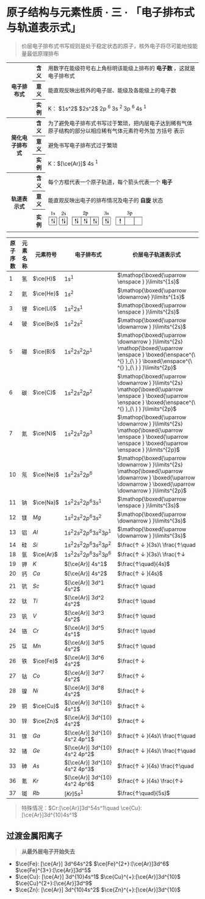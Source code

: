 # 原子结构与元素性质 · 三 · 「电子排布式与轨道表示式」

> 价层电子排布式书写规则是处于稳定状态的原子，核外电子将尽可能地按能量最低原理排布

<table>
    <tr>
        <th rowspan="3"> 电子排布式 </th>
        <th> 含义 </th>
        <td> 用数字在能级符号右上角标明该能级上排布的 <b> 电子数 </b> ，这就是电子排布式 </td>
    </tr>
    <tr>
        <th> 意义 </th>
        <td> 能直观反映出核外的电子层、能级及各能级上的电子数 </td>
    </tr>
    <tr>
        <th> 实例 </th>
        <td> K： $1s^2$  $2s^2$ 2p <sup> 6 </sup> 3s <sup> 2 </sup> 3p <sup> 6 </sup> 4s <sup> 1 </sup> </td>
    </tr>
    <tr>
        <th rowspan="3"> 简化电子排布式 </th>
        <th> 含义 </th>
        <td> 为了避免电子排布式书写过于繁琐，把内层电子达到稀有气体原子结构的部分以相应稀有气体元素符号外加 方括号 表示 </td>
    </tr>
    <tr>
        <th> 意义 </th>
        <td> 避免书写电子排布式过于繁琐 </td>
    </tr>
    <tr>
        <th> 实例 </th>
        <td> K：$[\ce{Ar}]$ 4s <sup> 1 </sup> </td>
    </tr>
    <tr>
        <th rowspan="3"> 轨道表示式 </th>
        <th> 含义 </th>
        <td> 每个方框代表一个原子轨道，每个箭头代表一个 <b> 电子 </b> </td>
    </tr>
    <tr>
        <th> 意义 </th>
        <td> 能直观反映出电子的排布情况及电子的 <b> 自旋 </b> 状态 </td>
    </tr>
    <tr>
        <th> 实例 </th>
        <td> <img src="images/3.31.png" height="50"> </td>
    </tr>
</table>

| 原子序数 | 元素名称 | 元素符号  | 电子排布式                    | 价层电子轨道表示式                                                                                                                                                    |
| -------- | -------- | --------- | ----------------------------- | --------------------------------------------------------------------------------------------------------------------------------------------------------------------- |
| 1        | 氢       | $\ce{H}$  | $1s^1$                        | $\mathop{\boxed{\uparrow \enspace } }\limits^{1s}$                                                                                                                    |
| 2        | 氦       | $\ce{He}$ | $1s^2$                        | $\mathop{\boxed{\uparrow \downarrow} }\limits^{1s}$                                                                                                                   |
| 3        | 锂       | $\ce{Li}$ | $1s^2 2s^1$                   | $\mathop{\boxed{\uparrow \enspace } }\limits^{2s}$                                                                                                                    |
| 4        | 铍       | $\ce{Be}$ | $1s^2 2s^2$                   | $\mathop{\boxed{\uparrow \downarrow } }\limits^{2s}$                                                                                                                  |
| 5        | 硼       | $\ce{B}$  | $1s^2 2s^2 2p^1$              | $\mathop{\boxed{\uparrow \downarrow } }\limits^{2s} \mathop{\boxed{\uparrow \enspace } \boxed{\enspace^{\ ^{} }_{\ } } \boxed{\enspace^{\ ^{} }_{\ } } }\limits^{2p}$ |
| 6        | 碳       | $\ce{C}$  | $1s^2 2s^2 2p^2$              | $\mathop{\boxed{\uparrow \downarrow } }\limits^{2s} \mathop{\boxed{\uparrow \enspace } \boxed{\uparrow \enspace } \boxed{\enspace^{\ ^{} }_{\ } } }\limits^{2p}$      |
| 7        | 氮       | $\ce{N}$  | $1s^2 2s^2 2p^3$              | $\mathop{\boxed{\uparrow \downarrow } }\limits^{2s} \mathop{\boxed{\uparrow \enspace } \boxed{\uparrow \enspace } \boxed{\uparrow \enspace } }\limits^{2p}$           |
| 10       | 氖       | $\ce{Ne}$ | $1s^2 2s^2 2p^6$              | $\mathop{\boxed{\uparrow \downarrow } }\limits^{2s} \mathop{\boxed{\uparrow \downarrow } \boxed{\uparrow \downarrow } \boxed{\uparrow \downarrow } }\limits^{2p}$     |
| 11       | 钠       | $\ce{Na}$ | $1s^2 2s^2 2p^6 3s^1$         | $\mathop{\boxed{\uparrow \enspace } }\limits^{3s}$                                                            |
| 12       | 镁       | $Mg$      | $1s^2 2s^2 2p^6 3s^2$         | $\mathop{\boxed{\uparrow \downarrow } }\limits^{3s}$                                                                                                                  |
| 13       | 铝       | $Al$      | $1s^2 2s^2 2p^6 3s^2 3p^1$    | $\mathop{\boxed{\uparrow \downarrow } }\limits^{3s}$                                                                                                                  |
| 14       | 硅       | $Si$      | $1s^2 2s^2 2p^6 3s^2 3p^2$    | $\frac{↑ ↓ }{3s}\ \frac{↑\quad                                                                                                                                        | ↑\quad  | \quad}{3p}$   |
| 18       | 氩       | $\ce{Ar}$ | $1s^2 2s^2 2p^6 3s^2 3p^6$    | $\frac{↑ ↓ }{3s}\ \frac{↑↓                                                                                                                                            | ↑↓      | ↑↓}{3p}$      |
| 19       | 钾       | $K$       | $[\ce{Ar}] 4s^1$              | $\frac{↑\quad}{4s}$                                                                                                                                                   |
| 20       | 钙       | $Ca$      | $[\ce{Ar}] 4s^2$              | $\frac{↑ ↓ }{4s}$                                                                                                                                                     |
| 21       | 钪       | $Sc$      | $[\ce{Ar}] 3d^1 4s^2$         | $\frac{↑ \quad                                                                                                                                                        | \quad   | \quad         | \quad  | \quad}{3d} \frac{↑ ↓ }{4s}$     |
| 22       | 钛       | $Ti$      | $[\ce{Ar}] 3d^2 4s^2$         | $\frac{↑ \quad                                                                                                                                                        | ↑ \quad | \quad         | \quad  | \quad}{3d} \frac{↑ ↓ }{4s}$     |
| 23       | 钒       | $V$       | $[\ce{Ar}] 3d^3 4s^2$         | $\frac{↑ \quad                                                                                                                                                        | ↑ \quad | ↑\quad        | \quad  | \quad}{3d} \frac{↑ ↓ }{4s}$     |
| 24       | 铬       | $Cr$      | $[\ce{Ar}] 3d^5 4s^1$         | $\frac{↑ \quad                                                                                                                                                        | ↑ \quad | ↑\quad        | ↑\quad | ↑\quad}{3d} \frac{↑ \quad}{4s}$ |
| 25       | 锰       | $Mn$      | $[\ce{Ar}] 3d^5 4s^2$         | $\frac{↑ \quad                                                                                                                                                        | ↑ \quad | ↑\quad        | ↑\quad | ↑\quad}{3d} \frac{↑ ↓}{4s}$     |
| 26       | 铁       | $\ce{Fe}$ | $[\ce{Ar}] 3d^6 4s^2$         | $\frac{↑ ↓                                                                                                                                                            | ↑ \quad | ↑\quad        | ↑\quad | ↑\quad}{3d} \frac{↑ ↓}{4s}$     |
| 27       | 钴       | $Co$      | $[\ce{Ar}] 3d^7 4s^2$         | $\frac{↑ ↓                                                                                                                                                            | ↑ ↓     | ↑\quad        | ↑\quad | ↑\quad}{3d} \frac{↑ ↓}{4s}$     |
| 28       | 镍       | $Ni$      | $[\ce{Ar}] 3d^8 4s^2$         | $\frac{↑ ↓                                                                                                                                                            | ↑↓      | ↑↓            | ↑\quad | ↑\quad}{3d} \frac{↑ ↓}{4s}$     |
| 29       | 铜       | $\ce{Cu}$ | $[\ce{Ar}] 3d^{10} 4s^1$      | $\frac{↑ ↓                                                                                                                                                            | ↑ ↓     | ↑↓            | ↑↓     | ↑↓}{3d} \frac{↑ \quad}{4s}$     |
| 30       | 锌       | $\ce{Zn}$ | $[\ce{Ar}] 3d^{10} 4s^2$      | $\frac{↑ ↓                                                                                                                                                            | ↑ ↓     | ↑ ↓           | ↑ ↓    | ↑ ↓ }{3d} \frac{↑ ↓ }{4s}$      |
| 31       | 镓       | $Ga$      | $[\ce{Ar}] 3d^{10} 4s^2 4p^1$ | $\frac{↑ ↓ }{4s}\ \frac{↑\quad                                                                                                                                        | \quad   | \quad}{4p}$   |
| 32       | 锗       | $Ge$      | $[\ce{Ar}] 3d^{10} 4s^2 4p^2$ | $\frac{↑ ↓ }{4s}\ \frac{↑\quad                                                                                                                                        | ↑\quad  | \quad}{4p}$   |
| 33       | 砷       | $As$      | $[\ce{Ar}] 3d^{10} 4s^2 4p^3$ | $\frac{↑ ↓ }{4s} \frac{↑\quad                                                                                                                                         | ↑\quad  | ↑\quad }{4p}$ |
| 36       | 氪       | $Kr$      | $[\ce{Ar}] 3d^{10} 4s^2 4p^6$ | $\frac{↑ ↓ }{4s} \frac{↑↓                                                                                                                                             | ↑↓      | ↑↓ }{4p}$     |
| 37       | 铷       | $Rb$      | $[Kr] 5s^1$                   | $\frac{↑\quad}{5s}$                                                                                                                                                   |


> 特殊情况：$Cr:[\ce{Ar}]3d^54s^1\quad \ce{Cu}: [\ce{Ar}]3d^{10}4s^1$

## 过渡金属阳离子

> **从最外层电子开始失去**

- $\ce{Fe}: [\ce{Ar}] 3d^64s^2$
  $\ce{Fe}^{2+}:[\ce{Ar}]3d^6$
  $\ce{Fe}^{3+}:[\ce{Ar}]3d^5$
- $\ce{Cu}: [\ce{Ar}] 3d^{10}4s^1$
  $\ce{Cu}^{+}:[\ce{Ar}]3d^{10}$
  $\ce{Cu}^{2+}:[\ce{Ar}]3d^9$
- $\ce{Zn}: [\ce{Ar}] 3d^{10}4s^2$
  $\ce{Zn}^{+}:[\ce{Ar}]3d^{10}$